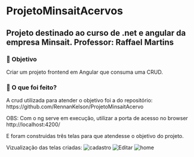 <h1>ProjetoMinsaitAcervos</h1>

## Projeto destinado ao curso de .net e angular da empresa Minsait. Professor: Raffael Martins

<h3>🎯 Objetivo</h3>
Criar um projeto frontend em Angular que consuma uma CRUD.

<h3>🧱 O que foi feito?</h3>
A crud utilizada para atender o objetivo foi a do repositório: https://github.com/RennanKelson/ProjetoMinsaitAcervo

OBS: Com o ng serve em execução, utilizar a porta de acesso no browser http://localhost:4200/

E foram construidas três telas para que atendesse o objetivo do projeto.

Vizualização das telas criadas:
![cadastro](https://user-images.githubusercontent.com/96076786/202775913-718fb0a4-3480-4ea3-b988-fd85599dae1f.JPG)
![Editar](https://user-images.githubusercontent.com/96076786/202775917-523cd1eb-f6d3-48d0-a676-08c250261daa.JPG)
![home](https://user-images.githubusercontent.com/96076786/202775920-12cb7854-a220-42ed-8c38-ac3ecc86a0cd.JPG)
